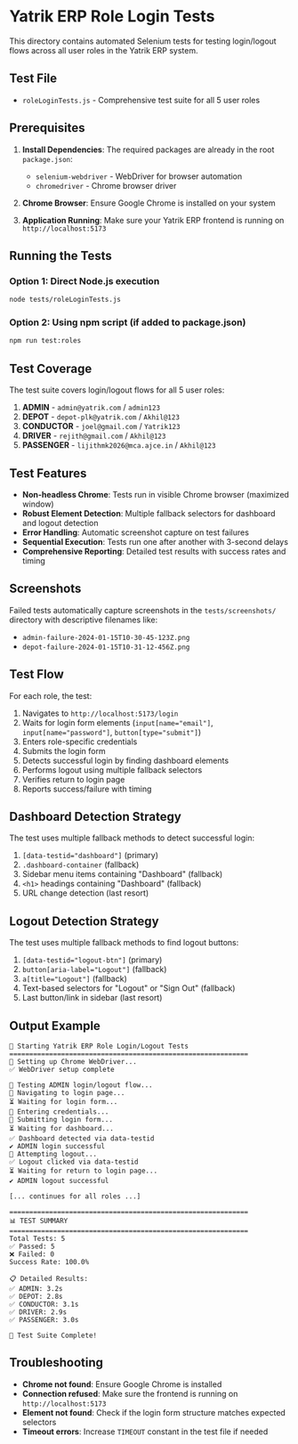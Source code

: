 # Yatrik ERP Role Login Tests

This directory contains automated Selenium tests for testing login/logout flows across all user roles in the Yatrik ERP system.

## Test File

- `roleLoginTests.js` - Comprehensive test suite for all 5 user roles

## Prerequisites

1. **Install Dependencies**: The required packages are already in the root `package.json`:
   - `selenium-webdriver` - WebDriver for browser automation
   - `chromedriver` - Chrome browser driver

2. **Chrome Browser**: Ensure Google Chrome is installed on your system

3. **Application Running**: Make sure your Yatrik ERP frontend is running on `http://localhost:5173`

## Running the Tests

### Option 1: Direct Node.js execution
```bash
node tests/roleLoginTests.js
```

### Option 2: Using npm script (if added to package.json)
```bash
npm run test:roles
```

## Test Coverage

The test suite covers login/logout flows for all 5 user roles:

1. **ADMIN** - `admin@yatrik.com` / `admin123`
2. **DEPOT** - `depot-plk@yatrik.com` / `Akhil@123`
3. **CONDUCTOR** - `joel@gmail.com` / `Yatrik123`
4. **DRIVER** - `rejith@gmail.com` / `Akhil@123`
5. **PASSENGER** - `lijithmk2026@mca.ajce.in` / `Akhil@123`

## Test Features

- **Non-headless Chrome**: Tests run in visible Chrome browser (maximized window)
- **Robust Element Detection**: Multiple fallback selectors for dashboard and logout detection
- **Error Handling**: Automatic screenshot capture on test failures
- **Sequential Execution**: Tests run one after another with 3-second delays
- **Comprehensive Reporting**: Detailed test results with success rates and timing

## Screenshots

Failed tests automatically capture screenshots in the `tests/screenshots/` directory with descriptive filenames like:
- `admin-failure-2024-01-15T10-30-45-123Z.png`
- `depot-failure-2024-01-15T10-31-12-456Z.png`

## Test Flow

For each role, the test:

1. Navigates to `http://localhost:5173/login`
2. Waits for login form elements (`input[name="email"]`, `input[name="password"]`, `button[type="submit"]`)
3. Enters role-specific credentials
4. Submits the login form
5. Detects successful login by finding dashboard elements
6. Performs logout using multiple fallback selectors
7. Verifies return to login page
8. Reports success/failure with timing

## Dashboard Detection Strategy

The test uses multiple fallback methods to detect successful login:

1. `[data-testid="dashboard"]` (primary)
2. `.dashboard-container` (fallback)
3. Sidebar menu items containing "Dashboard" (fallback)
4. `<h1>` headings containing "Dashboard" (fallback)
5. URL change detection (last resort)

## Logout Detection Strategy

The test uses multiple fallback methods to find logout buttons:

1. `[data-testid="logout-btn"]` (primary)
2. `button[aria-label="Logout"]` (fallback)
3. `a[title="Logout"]` (fallback)
4. Text-based selectors for "Logout" or "Sign Out" (fallback)
5. Last button/link in sidebar (last resort)

## Output Example

```
🎯 Starting Yatrik ERP Role Login/Logout Tests
============================================================
🔧 Setting up Chrome WebDriver...
✅ WebDriver setup complete

🚀 Testing ADMIN login/logout flow...
📍 Navigating to login page...
⏳ Waiting for login form...
📝 Entering credentials...
🔐 Submitting login form...
⏳ Waiting for dashboard...
✅ Dashboard detected via data-testid
✔ ADMIN login successful
🚪 Attempting logout...
✅ Logout clicked via data-testid
⏳ Waiting for return to login page...
✔ ADMIN logout successful

[... continues for all roles ...]

============================================================
📊 TEST SUMMARY
============================================================
Total Tests: 5
✅ Passed: 5
❌ Failed: 0
Success Rate: 100.0%

📋 Detailed Results:
✅ ADMIN: 3.2s
✅ DEPOT: 2.8s
✅ CONDUCTOR: 3.1s
✅ DRIVER: 2.9s
✅ PASSENGER: 3.0s

🎯 Test Suite Complete!
```

## Troubleshooting

- **Chrome not found**: Ensure Google Chrome is installed
- **Connection refused**: Make sure the frontend is running on `http://localhost:5173`
- **Element not found**: Check if the login form structure matches expected selectors
- **Timeout errors**: Increase `TIMEOUT` constant in the test file if needed
